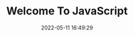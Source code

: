 ---
id: welcome-js
title: Welcome To JavaScript
date: 2022-05-11 16:49:29
sidebar_position: 1
tags: [JavaScript]
---